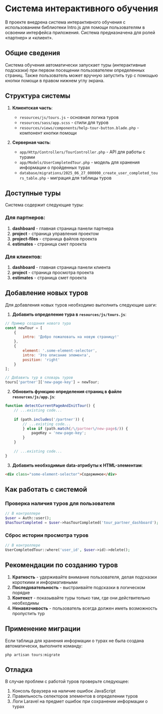 # Система интерактивного обучения

В проекте внедрена система интерактивного обучения с использованием библиотеки Intro.js для помощи пользователям в освоении интерфейса приложения. Система предназначена для ролей «партнер» и «клиент».

## Общие сведения

Система обучения автоматически запускает туры (интерактивные подсказки) при первом посещении пользователем определенных страниц. Также пользователь может вручную запустить тур с помощью кнопки помощи в правом нижнем углу экрана.

## Структура системы

1. **Клиентская часть**:
   - `resources/js/tours.js` - основная логика туров
   - `resources/sass/app.scss` - стили для туров
   - `resources/views/components/help-tour-button.blade.php` - компонент кнопки помощи

2. **Серверная часть**:
   - `app/Http/Controllers/TourController.php` - API для работы с турами
   - `app/Models/UserCompletedTour.php` - модель для хранения информации о пройденных турах
   - `database/migrations/2025_06_27_000000_create_user_completed_tours_table.php` - миграция для таблицы туров

## Доступные туры

Система содержит следующие туры:

### Для партнеров:
1. **dashboard** - главная страница панели партнера
2. **project** - страница управления проектом
3. **project-files** - страница файлов проекта
4. **estimates** - страница смет проекта

### Для клиентов:
1. **dashboard** - главная страница панели клиента
2. **project** - страница просмотра проекта
3. **estimates** - страница смет проекта

## Добавление новых туров

Для добавления новых туров необходимо выполнить следующие шаги:

1. **Добавить определение тура в `resources/js/tours.js`**:
```javascript
// Пример создания нового тура
const newTour = [
    {
        intro: 'Добро пожаловать на новую страницу!'
    },
    {
        element: '.some-element-selector',
        intro: 'Это описание элемента',
        position: 'right'
    }
];

// Добавить тур в словарь туров
tours['partner']['new-page-key'] = newTour;
```

2. **Обновить функцию определения страниц в файле `resources/js/app.js`**:
```javascript
function detectCurrentPageAndInitTour() {
    // ...existing code...
    
    if (path.includes('/partner')) {
        // ...existing code...
        } else if (path.match(/\/partner\/new-page$/)) {
            pageKey = 'new-page-key';
        }
    }
    
    // ...existing code...
}
```

3. **Добавить необходимые data-атрибуты к HTML-элементам**:
```html
<div class="some-element-selector">Содержимое</div>
```

## Как работать с системой

### Проверка наличия туров для пользователя

```php
// В контроллере
$user = Auth::user();
$hasTourCompleted = $user->hasTourCompleted('tour_partner_dashboard');
```

### Сброс истории просмотра туров

```php
// В контроллере
UserCompletedTour::where('user_id', $user->id)->delete();
```

## Рекомендации по созданию туров

1. **Краткость** - удерживайте внимание пользователя, делая подсказки короткими и информативными
2. **Последовательность** - выстраивайте подсказки в логическом порядке
3. **Контекст** - показывайте туры только там, где они действительно необходимы
4. **Ненавязчивость** - пользователь всегда должен иметь возможность пропустить тур

## Применение миграции

Если таблица для хранения информации о турах не была создана автоматически, выполните команду:

```
php artisan tours:migrate
```

## Отладка

В случае проблем с работой туров проверьте следующее:

1. Консоль браузера на наличие ошибок JavaScript
2. Правильность селекторов элементов в определении туров
3. Логи Laravel на предмет ошибок при сохранении информации о турах
